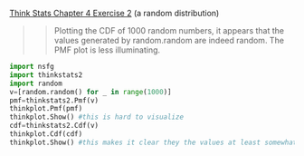 [Think Stats Chapter 4 Exercise 2](http://greenteapress.com/thinkstats2/html/thinkstats2005.html#toc41) (a random distribution)

>> Plotting the CDF of 1000 random numbers, it appears that the values generated by random.random are indeed random.
>> The PMF plot is less illuminating.
```python
import nsfg
import thinkstats2
import random
v=[random.random() for _ in range(1000)]
pmf=thinkstats2.Pmf(v)
thinkplot.Pmf(pmf)
thinkplot.Show() #this is hard to visualize
cdf=thinkstats2.Cdf(v)
thinkplot.Cdf(cdf)
thinkplot.Show() #this makes it clear they the values at least somewhat random
```


